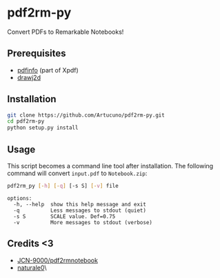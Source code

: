 # pdf2rm-py
Convert PDFs to Remarkable Notebooks!

## Prerequisites
- [pdfinfo](https://www.xpdfreader.com/download.html) (part of Xpdf)
- [drawj2d](https://sourceforge.net/projects/drawj2d/files/latest/download?source=files)

## Installation
```bash
git clone https://github.com/Artucuno/pdf2rm-py.git
cd pdf2rm-py
python setup.py install
```

## Usage
This script becomes a command line tool after installation. The following command will convert `input.pdf` to `Notebook.zip`:
```bash
pdf2rm_py [-h] [-q] [-s S] [-v] file
```
```
options:
  -h, --help  show this help message and exit
  -q          Less messages to stdout (quiet)
  -s S        SCALE value. Def=0.75
  -v          More messages to stdout (verbose)
```

## Credits <3
- [JCN-9000/pdf2rmnotebook](https://github.com/JCN-9000/pdf2rmnotebook)
- [naturale0](https://gist.github.com/naturale0/89026143415719ca0a1bab1e708ba0a4)\

